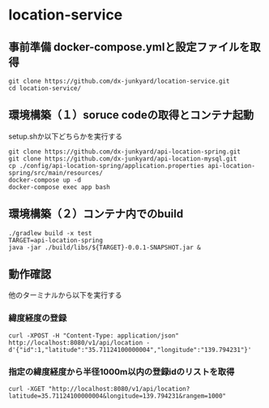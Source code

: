 # location-service

## 事前準備 docker-compose.ymlと設定ファイルを取得
```
git clone https://github.com/dx-junkyard/location-service.git
cd location-service/
```

## 環境構築（１）soruce codeの取得とコンテナ起動
setup.shか以下どちらかを実行する
```
git clone https://github.com/dx-junkyard/api-location-spring.git
git clone https://github.com/dx-junkyard/api-location-mysql.git
cp ./config/api-location-spring/application.properties api-location-spring/src/main/resources/
docker-compose up -d
docker-compose exec app bash
```

## 環境構築（２）コンテナ内でのbuild
```
./gradlew build -x test
TARGET=api-location-spring
java -jar ./build/libs/${TARGET}-0.0.1-SNAPSHOT.jar &
```

## 動作確認

他のターミナルから以下を実行する

### 緯度経度の登録
```
curl -XPOST -H "Content-Type: application/json"  http://localhost:8080/v1/api/location -d'{"id":1,"latitude":"35.71124100000004","longitude":"139.794231"}'
```

### 指定の緯度経度から半径1000m以内の登録idのリストを取得
``
curl -XGET "http://localhost:8080/v1/api/location?latitude=35.71124100000004&longitude=139.794231&rangem=1000"
``

